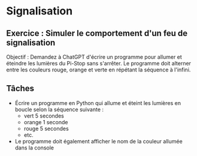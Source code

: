 # Signalisation

## Exercice : Simuler le comportement d'un feu de signalisation

Objectif : Demandez à ChatGPT d'écrire un programme pour allumer et éteindre les lumières du Pi-Stop sans s'arrêter. Le programme doit alterner entre les couleurs rouge, orange et verte en répétant la séquence à l'infini.

## Tâches

- Écrire un programme en Python qui allume et éteint les lumières en boucle selon la séquence suivante :
  - vert 5 secondes
  - orange 1 seconde
  - rouge 5 secondes
  - etc.
- Le programme doit également afficher le nom de la couleur allumée dans la console
